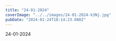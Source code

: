```yaml
---
title: "24-01-2024"
coverImage: "../../images/24-01-2024-k3Nj.jpg"
pubDate: "2024-01-24T18:14:23.088Z"
---
```


24-01-2024
